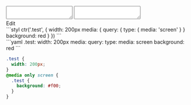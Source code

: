 <div data-size="250" class="code-cont" data-example="media">
    <div class="code">
        <div class="code-wrap">
            <textarea id="stylus"></textarea>
            <textarea id="css"></textarea>
            <div class="edit-code">
                <span>Edit</span>
            </div>
        </div>
    </div>
</div>


<div data-size="250" data-examples="stylus"></div>
```styl
ctr('.test', {
  width: 200px
  media: {
    query: {
      type: {
        media: 'screen'
      }
    }
    background: red
  }
})
```

<div data-size="250" data-examples="yaml"></div>
```yaml
.test:
  width: 200px
  media:
    query:
      type:
        media: screen
    background: red
```

```css
.test {
  width: 200px;
}
@media only screen {
  .test {
    background: #f00;
  }
}
```
<div class="cf"></div>
